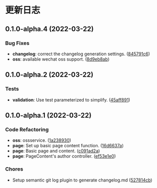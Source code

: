 # 更新日志

## 0.1.0-alpha.4 (2022-03-22)

### Bug Fixes

- **changelog**: correct the changelog generation settings. ([845791c6](https://github.com/HorizonAsk/hoawiki-backend/commit/845791c645eb614a4c6addfd7498c2dba1576ae2))
- **oss**: available wechat oss support. ([8d9eb8ab](https://github.com/HorizonAsk/hoawiki-backend/commit/8d9eb8ab28201f19880e535b7a1e0d6e3fa8ca13))


## 0.1.0-alpha.2 (2022-03-22)

### Tests

- **validation**: Use test parameterized to simplify. ([45aff891](https://github.com/HorizonAsk/hoawiki-backend/commit/45aff891023827c5a20c2e27bf639f9f9de34034))


## 0.1.0-alpha.1 (2022-03-22)

### Code Refactoring

- **oss**: ossservice. ([1a238930](https://github.com/HorizonAsk/hoawiki-backend/commit/1a23893027eed68a6998585b8d14f00abd56c674))
- **page**: Set up basic page content function. ([16d6637a](https://github.com/HorizonAsk/hoawiki-backend/commit/16d6637a651b5d8bee2ae736179962c2e16b0f28))
- **page**: Basic page and content. ([c091ad2a](https://github.com/HorizonAsk/hoawiki-backend/commit/c091ad2acaa8dbfb4ed90ddfef28c77895858a79))
- **page**: PageContent's author controller. ([ef53e1e0](https://github.com/HorizonAsk/hoawiki-backend/commit/ef53e1e00d8316070737840e215a01c272057571))


### Chores

- Setup semantic git log plugin to generate changelog.md ([527814cb](https://github.com/HorizonAsk/hoawiki-backend/commit/527814cb1d512c0c1cda6cd02bc587301c74897e))

